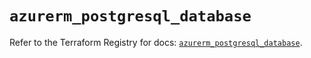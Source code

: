 # `azurerm_postgresql_database`

Refer to the Terraform Registry for docs: [`azurerm_postgresql_database`](https://registry.terraform.io/providers/hashicorp/azurerm/3.113.0/docs/resources/postgresql_database).
